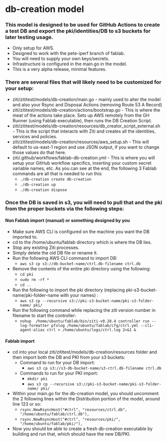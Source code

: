 # db-creation model

### This model is designed to be used for GitHub Actions to create a test DB and export the pki/identities/DB to s3 buckets for later testing usage. ###

- Only setup for AWS.
- Designed to work with the pete-iperf branch of fablab.
- You will need to supply your own keys/secrets.
- Infrastructure is configured in the main.go in the model.
- This is a very alpha release, minimal features.

### There are several files that will likely need to be customized for your setup: ### 

- ziti/zititest/models/db-creation/main.go - mainly used to alter the model and also your Rsync and Disposal Actions (removing Route 53 A Record)
- ziti/zititest/models/db-creation/actions/bootstrap.go - This is where the meat of the actions take place. Sets up AWS remotely from the GH Runner (using Fablab executable), then runs the DB Creation Script.
- ziti/zititest/models/db-creation/resources/db_creator_script_external.sh - This is the script that interacts with Ziti and creates all the identities, services and policies.
- ziti/zititest/models/db-creation/resources/aws_setup.sh - This will default to us-east-1 region and use JSON output, if you want to change those values do that here.
- ziti/.github/workflows/fablab-db-creation.yml - This is where you will setup your GitHub workflow specifics, inserting your custom secret variable names, etc. As you can see at the end, the following 3 Fablab commands are all that is needed to run this:
    - ```./db-creation create db-creation```
    - ```./db-creation up```
    -  ```./db-creation dispose```

### Once the DB is saved in s3, you will need to pull that and the pki from the proper buckets via the following steps:

#### Non Fablab import (manual) or something designed by you ####
- Make sure AWS CLI is configured on the machine you want the DB imported to.
- cd to the /home/ubuntu/fablab directory which is where the DB lies.
- Stop any existing Ziti processes.
- Simply delete the old DB file or rename it.
- Run the following AWS CLI command to import DB:
    - ```aws s3 cp s3://db-bucket-name/ctrl.db-filename ctrl.db ```
- Remove the contents of the entire pki directory using the following:
    - ```cd pki```
    - ```sudo rm -rf *```
    - ```cd ..```
- Run the following to import the pki directory (replacing pki-s3-bucket-name/pki-folder-name with your names) :
    - ```aws s3 cp --recursive s3://pki-s3-bucket-name/pki-s3-folder-name/ pki/```
- Run the following command while replacing the ziti version number in filename to start the controller:
    - ```nohup  /home/ubuntu/fablab/bin/ziti-v0.28.4 controller run --log-formatter pfxlog /home/ubuntu/fablab/cfg/ctrl.yml --cli-agent-alias ctrl > /home/ubuntu/logs/ctrl.log 2>&1 & ```

#### Fablab import ####
- cd into your local ziti/zititest/models/db-creation/resources folder and then import both the DB and PKI from your s3 buckets:
    - Command to run for your DB import:
        - ```aws s3 cp s3://s3-db-bucket-name/s3-ctrl.db-filename ctrl.db```
    - Commands to run for your PKI import:
        - ```mkdir pki```
        - ```aws s3 cp --recursive s3://pki-s3-bucket-name/pki-s3-folder-name/ pki/```
- Within your main.go for the db-creation model, you should uncomment the 2 following lines within the Distribution portion of the model, around line 123 or so:
    - ```rsync.NewRsyncHost("#ctrl", "resources/ctrl.db", "/home/ubuntu/fablab/ctrl.db"),```
    - ```rsync.NewRsyncHost("#ctrl", "resources/pki/", "/home/ubuntu/fablab/pki/"),```
- Now you should be able to create a fresh db-creation executable by building and run that, which should have the new DB/PKI.